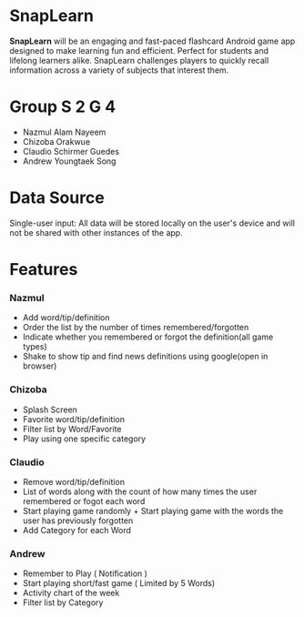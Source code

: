 # SnapLearn

**SnapLearn** will be an engaging and fast-paced flashcard Android game app designed to make learning fun and efficient. Perfect for students and lifelong learners alike. SnapLearn challenges players to quickly recall information across a variety of subjects that interest them.


# Group S 2 G 4   

- Nazmul Alam Nayeem
- Chizoba Orakwue
- Claudio Schirmer Guedes
- Andrew Youngtaek Song


# Data Source
Single-user input: All data will be stored locally on the user's device and will not be shared with other instances of the app.


# Features

### Nazmul 
- Add word/tip/definition
- Order the list by the number of times remembered/forgotten
- Indicate whether you remembered or forgot the definition(all game types)
- Shake to show tip and find news definitions using google(open in browser)

### Chizoba
- Splash Screen
- Favorite word/tip/definition
- Filter list by Word/Favorite
- Play using one specific category

### Claudio
- Remove word/tip/definition
- List of words along with the count of how many times the user remembered or fogot each word
- Start playing game randomly + Start playing game with the words the user has previously forgotten
- Add Category for each Word

### Andrew
- Remember to Play ( Notification )
- Start playing short/fast game ( Limited by 5 Words)
- Activity chart of the week
- Filter list by Category